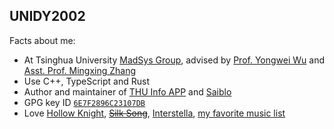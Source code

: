 ## UNIDY2002

Facts about me:
- At Tsinghua University [MadSys Group](https://madsys.cs.tsinghua.edu.cn/), advised by [Prof. Yongwei Wu](https://madsys.cs.tsinghua.edu.cn/~yongweiwu/) and [Asst. Prof. Mingxing Zhang](https://madsys.cs.tsinghua.edu.cn/~zhangmx/)
- Use C++, TypeScript and Rust
- Author and maintainer of [THU Info APP](https://thuinfo.net/) and [Saiblo](https://www.saiblo.net/)
- GPG key ID [`6E7F2896C23107DB`](https://github.com/UNIDY2002.gpg)
- Love [Hollow Knight](https://www.hollowknight.com/), ~~[Silk Song](https://hollowknightsilksong.com/)~~, [Interstella](https://www.imdb.com/title/tt0816692/), [my favorite music list](https://music.163.com/#/playlist?id=2308016962)
